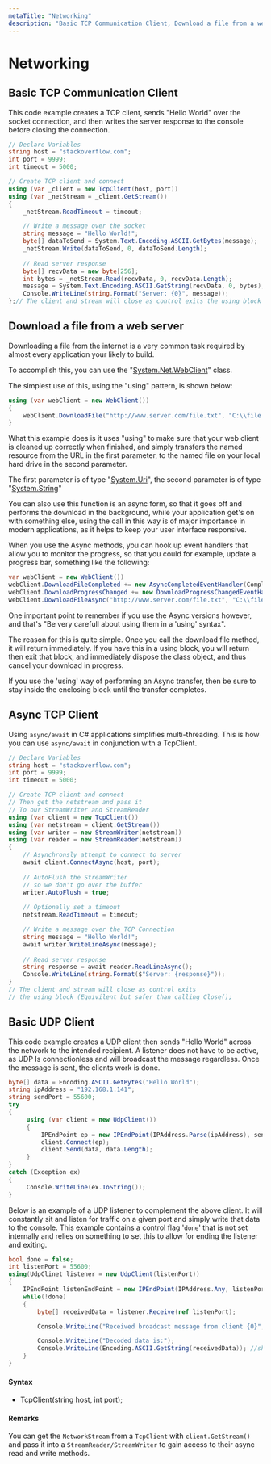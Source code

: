 ```yaml
---
metaTitle: "Networking"
description: "Basic TCP Communication Client, Download a file from a web server, Async TCP Client, Basic UDP Client"
---
```


# Networking




## Basic TCP Communication Client


This code example creates a TCP client, sends "Hello World" over the socket connection, and then writes the server response to the console before closing the connection.

```cs
// Declare Variables
string host = "stackoverflow.com";
int port = 9999;
int timeout = 5000;

// Create TCP client and connect
using (var _client = new TcpClient(host, port))
using (var _netStream = _client.GetStream()) 
{
    _netStream.ReadTimeout = timeout;

    // Write a message over the socket
    string message = "Hello World!";
    byte[] dataToSend = System.Text.Encoding.ASCII.GetBytes(message);
    _netStream.Write(dataToSend, 0, dataToSend.Length);
    
    // Read server response
    byte[] recvData = new byte[256];
    int bytes = _netStream.Read(recvData, 0, recvData.Length);
    message = System.Text.Encoding.ASCII.GetString(recvData, 0, bytes);
    Console.WriteLine(string.Format("Server: {0}", message));                
};// The client and stream will close as control exits the using block (Equivilent but safer than calling Close();

```



## Download a file from a web server


Downloading a file from the internet is a very common task required by almost every application your likely to build.

To accomplish this, you can use the "[System.Net.WebClient](https://msdn.microsoft.com/en-us/library/system.net.webclient.aspx%22System.Net.WebClient%22)" class.

The simplest use of this, using the "using" pattern, is shown below:

```cs
using (var webClient = new WebClient())
{
    webClient.DownloadFile("http://www.server.com/file.txt", "C:\\file.txt");
}

```

What this example does is it uses "using" to make sure that your web client is cleaned up correctly when finished, and simply transfers the named resource from the URL in the first parameter, to the named file on your local hard drive in the second parameter.

The first parameter is of type "[System.Uri](https://msdn.microsoft.com/en-us/library/system.uri.aspx%22System.Uri%22)", the second parameter is of type "[System.String](https://msdn.microsoft.com/en-us/library/system.string.aspx%22System.String%22)"

You can also use this function is an async form, so that it goes off and performs the download in the background, while your application get's on with something else, using the call in this way is of major importance in modern applications, as it helps to keep your user interface responsive.

When you use the Async methods, you can hook up event handlers that allow you to monitor the progress, so that you could for example, update a progress bar, something like the following:

```cs
var webClient = new WebClient())
webClient.DownloadFileCompleted += new AsyncCompletedEventHandler(Completed);
webClient.DownloadProgressChanged += new DownloadProgressChangedEventHandler(ProgressChanged);
webClient.DownloadFileAsync("http://www.server.com/file.txt", "C:\\file.txt");

```

One important point to remember if you use the Async versions however, and that's "Be very carefull about using them in a 'using' syntax".

The reason for this is quite simple.  Once you call the download file method, it will return immediately.  If you have this in a using block, you will return then exit that block, and immediately dispose the class object, and thus cancel your download in progress.

If you use the 'using' way of performing an Async transfer, then be sure to stay inside the enclosing block until the transfer completes.



## Async TCP Client


Using `async/await` in C# applications simplifies multi-threading. This is how you can use `async/await` in conjunction with a TcpClient.

```cs
// Declare Variables
string host = "stackoverflow.com";
int port = 9999;
int timeout = 5000;

// Create TCP client and connect
// Then get the netstream and pass it
// To our StreamWriter and StreamReader
using (var client = new TcpClient())
using (var netstream = client.GetStream()) 
using (var writer = new StreamWriter(netstream))
using (var reader = new StreamReader(netstream))
{
    // Asynchronsly attempt to connect to server
    await client.ConnectAsync(host, port);
    
    // AutoFlush the StreamWriter
    // so we don't go over the buffer
    writer.AutoFlush = true;
    
    // Optionally set a timeout
    netstream.ReadTimeout = timeout;

    // Write a message over the TCP Connection
    string message = "Hello World!";
    await writer.WriteLineAsync(message);
    
    // Read server response
    string response = await reader.ReadLineAsync();
    Console.WriteLine(string.Format($"Server: {response}"));                
}
// The client and stream will close as control exits
// the using block (Equivilent but safer than calling Close();

```



## Basic UDP Client


This code example creates a UDP client then sends "Hello World" across the network to the intended recipient.  A listener does not have to be active, as UDP Is connectionless and will broadcast the message regardless.  Once the message is sent, the clients work is done.

```cs
byte[] data = Encoding.ASCII.GetBytes("Hello World");
string ipAddress = "192.168.1.141";
string sendPort = 55600;
try
{
     using (var client = new UdpClient())
     {
         IPEndPoint ep = new IPEndPoint(IPAddress.Parse(ipAddress), sendPort);
         client.Connect(ep);
         client.Send(data, data.Length);
     }
}
catch (Exception ex)
{
     Console.WriteLine(ex.ToString());
}

```

Below is an example of a UDP listener to complement the above client.  It will constantly sit and listen for traffic on a given port and simply write that data to the console.  This example contains a control flag '`done`' that is not set internally and relies on something to set this to allow for ending the listener and exiting.

```cs
bool done = false;
int listenPort = 55600;
using(UdpClinet listener = new UdpClient(listenPort))
{
    IPEndPoint listenEndPoint = new IPEndPoint(IPAddress.Any, listenPort);
    while(!done)
    {
        byte[] receivedData = listener.Receive(ref listenPort);

        Console.WriteLine("Received broadcast message from client {0}", listenEndPoint.ToString());

        Console.WriteLine("Decoded data is:");
        Console.WriteLine(Encoding.ASCII.GetString(receivedData)); //should be "Hello World" sent from above client
    }
}

```



#### Syntax


- TcpClient(string host, int port);



#### Remarks


You can get the `NetworkStream` from a `TcpClient` with `client.GetStream()` and pass it into a `StreamReader/StreamWriter` to gain access to their async read and write methods.

